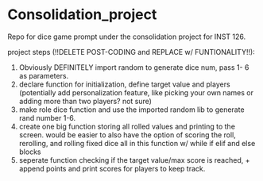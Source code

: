 # Consolidation_project
Repo for dice game prompt under the consolidation project for INST 126.

project steps (!!DELETE POST-CODING and REPLACE w/ FUNTIONALITY!!): 
1. Obviously DEFINITELY import random to generate dice num, pass 1- 6 as parameters. 
2. declare function for initialization, define target value and players (potentially add personalization feature, like picking your own names or adding more than two players? not sure)
3. make role dice function and use the imported random lib to generate rand number 1-6. 
4. create one big function storing all rolled values and printing to the screen. would be easier to also have the option of scoring the roll, rerolling, and rolling fixed dice all in this function w/ while if elif and else blocks
5. seperate function checking if the target value/max score is reached, + append points and print scores for players to keep track. 
